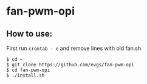 # fan-pwm-opi

## How to use:

First run ```crontab - e``` and remove lines with old fan.sh

```shell
$ cd ~
$ git clone https://github.com/evgs/fan-pwm-opi
$ cd fan-pwm-opi
$ ./install.sh
```
